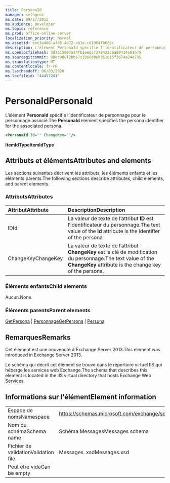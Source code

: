 ```yaml
---
title: PersonaId
manager: sethgros
ms.date: 09/17/2015
ms.audience: Developer
ms.topic: reference
ms.prod: office-online-server
localization_priority: Normal
ms.assetid: eec3a468-afd5-4d72-a61e-cd1964fb686c
description: L’élément PersonaId spécifie l’identificateur de personnage pour le personnage associé.
ms.openlocfilehash: 3d7315097a14fb1eed5f378422cba80414601675
ms.sourcegitcommit: 88ec988f2bb67c1866d06b361615f3674a24e795
ms.translationtype: MT
ms.contentlocale: fr-FR
ms.lasthandoff: 06/03/2020
ms.locfileid: "44457241"
---
```

# <a name="personaid"></a><span data-ttu-id="51205-103">PersonaId</span><span class="sxs-lookup"><span data-stu-id="51205-103">PersonaId</span></span>

<span data-ttu-id="51205-104">L’élément **PersonaId** spécifie l’identificateur de personnage pour le personnage associé.</span><span class="sxs-lookup"><span data-stu-id="51205-104">The **PersonaId** element specifies the persona identifier for the associated persona.</span></span> 
  
```XML
<PersonaId Id="" ChangeKey=""/>
```

 <span data-ttu-id="51205-105">**ItemIdType**</span><span class="sxs-lookup"><span data-stu-id="51205-105">**ItemIdType**</span></span>
## <a name="attributes-and-elements"></a><span data-ttu-id="51205-106">Attributs et éléments</span><span class="sxs-lookup"><span data-stu-id="51205-106">Attributes and elements</span></span>

<span data-ttu-id="51205-107">Les sections suivantes décrivent les attributs, les éléments enfants et les éléments parents.</span><span class="sxs-lookup"><span data-stu-id="51205-107">The following sections describe attributes, child elements, and parent elements.</span></span>
  
### <a name="attributes"></a><span data-ttu-id="51205-108">Attributs</span><span class="sxs-lookup"><span data-stu-id="51205-108">Attributes</span></span>

|<span data-ttu-id="51205-109">**Attribut**</span><span class="sxs-lookup"><span data-stu-id="51205-109">**Attribute**</span></span>|<span data-ttu-id="51205-110">**Description**</span><span class="sxs-lookup"><span data-stu-id="51205-110">**Description**</span></span>|
|:-----|:-----|
|<span data-ttu-id="51205-111">ID</span><span class="sxs-lookup"><span data-stu-id="51205-111">Id</span></span>  <br/> |<span data-ttu-id="51205-112">La valeur de texte de l’attribut **ID** est l’identificateur du personnage.</span><span class="sxs-lookup"><span data-stu-id="51205-112">The text value of the **Id** attribute is the identifier of the persona.</span></span>  <br/> |
|<span data-ttu-id="51205-113">ChangeKey</span><span class="sxs-lookup"><span data-stu-id="51205-113">ChangeKey</span></span>  <br/> |<span data-ttu-id="51205-114">La valeur de texte de l’attribut **ChangeKey** est la clé de modification du personnage.</span><span class="sxs-lookup"><span data-stu-id="51205-114">The text value of the **ChangeKey** attribute is the change key of the persona.</span></span>  <br/> |
   
### <a name="child-elements"></a><span data-ttu-id="51205-115">Éléments enfants</span><span class="sxs-lookup"><span data-stu-id="51205-115">Child elements</span></span>

<span data-ttu-id="51205-116">Aucun.</span><span class="sxs-lookup"><span data-stu-id="51205-116">None.</span></span>
  
### <a name="parent-elements"></a><span data-ttu-id="51205-117">Éléments parents</span><span class="sxs-lookup"><span data-stu-id="51205-117">Parent elements</span></span>

<span data-ttu-id="51205-118">[GetPersona](getpersona.md)  |  [Personnage](persona.md)</span><span class="sxs-lookup"><span data-stu-id="51205-118">[GetPersona](getpersona.md) | [Persona](persona.md)</span></span>
  
## <a name="remarks"></a><span data-ttu-id="51205-119">Remarques</span><span class="sxs-lookup"><span data-stu-id="51205-119">Remarks</span></span>

<span data-ttu-id="51205-120">Cet élément est une nouveauté d'Exchange Server 2013.</span><span class="sxs-lookup"><span data-stu-id="51205-120">This element was introduced in Exchange Server 2013.</span></span>
  
<span data-ttu-id="51205-121">Le schéma qui décrit cet élément se trouve dans le répertoire virtuel IIS qui héberge les services web Exchange.</span><span class="sxs-lookup"><span data-stu-id="51205-121">The schema that describes this element is located in the IIS virtual directory that hosts Exchange Web Services.</span></span>
  
## <a name="element-information"></a><span data-ttu-id="51205-122">Informations sur l'élément</span><span class="sxs-lookup"><span data-stu-id="51205-122">Element information</span></span>

|||
|:-----|:-----|
|<span data-ttu-id="51205-123">Espace de noms</span><span class="sxs-lookup"><span data-stu-id="51205-123">Namespace</span></span>  <br/> |https://schemas.microsoft.com/exchange/services/2006/messages  <br/> |
|<span data-ttu-id="51205-124">Nom du schéma</span><span class="sxs-lookup"><span data-stu-id="51205-124">Schema name</span></span>  <br/> |<span data-ttu-id="51205-125">Schéma Messages</span><span class="sxs-lookup"><span data-stu-id="51205-125">Messages schema</span></span>  <br/> |
|<span data-ttu-id="51205-126">Fichier de validation</span><span class="sxs-lookup"><span data-stu-id="51205-126">Validation file</span></span>  <br/> |<span data-ttu-id="51205-127">Messages. xsd</span><span class="sxs-lookup"><span data-stu-id="51205-127">Messages.xsd</span></span>  <br/> |
|<span data-ttu-id="51205-128">Peut être vide</span><span class="sxs-lookup"><span data-stu-id="51205-128">Can be empty</span></span>  <br/> ||
   


